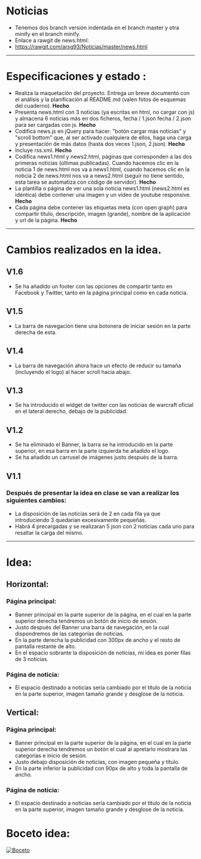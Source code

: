 # Noticias
- Tenemos dos branch versión indentada en el branch master y otra minify en el branch minify.
- Enlace a rawgit de news.html:
- https://rawgit.com/arsg93/Noticias/master/news.html
-------------------
# Especificaciones y estado :
- Realiza la maquetación del proyecto. Entrega un breve documento con el análisis y la planificación al README.md (valen fotos de esquemas del cuaderno). **Hecho**
- Presenta news.html con 3 noticias (ya escritas en html, no cargar con js) y almacena 6 noticias más en dos ficheros, fecha / 1.json fecha / 2.json para ser cargadas con js. **Hecho**
- Codifica news.js en jQuery para hacer: "botón cargar más noticias" y "scroll bottom" que, al ser activado cualquiera de ellos, haga una carga y presentación de más datos (hasta dos veces 1.json, 2.json). **Hecho**
- Incluye rss.xml. **Hecho**
- Codifica news1.html y news2.html, páginas que corresponden a las dos primeras noticias (últimas publicadas). Cuando hacemos clic en la noticia 1 de news.html nos va a news1.html, cuando hacemos clic en la noticia 2 de news.html nos va a news2.html (seguir no tiene sentido, esta tarea se automatiza con código de servidor). **Hecho**
- La plantilla o página de ver una sola noticia news1.html (news2.html es idéntica) debe contener una imagen y un vídeo de youtube responsive. **Hecho**
- Cada página debe contener las etiquetas meta (con open graph) para compartir título, descripción, imagen (grande), nombre de la aplicación y url de la página. **Hecho**
-------------------
#	Cambios realizados en la idea.
## V1.6
- Se ha añadido un footer con las opciones de compartir tanto en Facebook y Twitter, tanto en la página principal como en cada noticia.
## V1.5
- La barra de navegación tiene una botonera de iniciar sesión en la parte derecha de esta.
## V1.4
- La barra de navegación ahora hace un efecto de reducir su tamaña (incluyendo el logo) al hacer scroll hacia abajo.
## V1.3
- Se ha introducido el widget de twitter con las noticias de warcraft oficial en el lateral derecho, debajo de la publicidad.
## V1.2 
- Se ha eliminado el Banner, la barra se ha introducido en la parte superior, en esa barra en la parte izquierda he añadido el logo.
- Se ha añadido un carrusel de imágenes justo después de la barra.  
## V1.1
### Después de presentar la idea en clase se van a realizar los siguientes cambios:
- La disposición de las noticias será de 2 en cada fila ya que introduciendo 3 quedarían excesivamente pequeñas.
- Habrá 4 precargadas y se realizaran 5 json con 2 noticias cada uno para resaltar la carga del mismo.


-------------------
# Idea:
## Horizontal:
### Página principal:
-	Banner principal en la parte superior de la página, en el cual en la parte superior derecha tendremos un botón de inicio de sesión.
-	Justo después del Banner una barra de navegación, en la cual dispondremos de las categorías de noticias.
-	En la parte derecha la publicidad con 300px de ancho y el resto de pantalla restante de alto.
-	En el espacio sobrante la disposición de noticias, mi idea es poner filas de 3 noticias.
### Página de noticia:
-	El espacio destinado a noticias sería cambiado por el título de la noticia en la parte superior, imagen tamaño grande y desglose de la noticia.

## Vertical:
### Página principal:
-	Banner principal en la parte superior de la página, en el cual en la parte superior derecha tendremos un botón el cual al apretarlo mostrara las categorías e inicio de sesión.
-	Justo debajo disposición de noticias, con imagen pequeña y título.
-	En la parte inferior la publicidad con 90px de alto y toda la pantalla de ancho.

### Página de noticia:
-	El espacio destinado a noticias sería cambiado por el título de la noticia en la parte superior, imagen tamaño grande y desglose de la noticia.


# Boceto idea:
<a href="https://rawgit.com/arsg93/Noticias/master/Boceto%20pagina.jpg" target="_blank"><img src="https://rawgit.com/arsg93/Noticias/master/Boceto%20pagina.jpg" border="0" alt="Boceto"></a>
